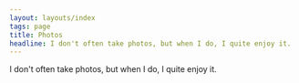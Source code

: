 ```yaml
---
layout: layouts/index
tags: page
title: Photos
headline: I don't often take photos, but when I do, I quite enjoy it.
---
```

I don't often take photos, but when I do, I quite enjoy it.